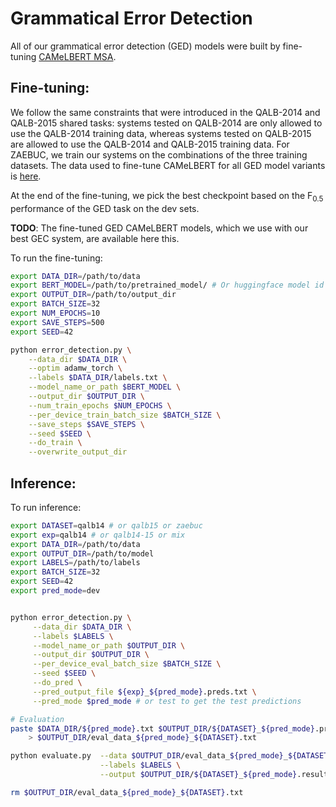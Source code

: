 # Grammatical Error Detection

All of our grammatical error detection (GED) models were built by fine-tuning [CAMeLBERT MSA](https://huggingface.co/CAMeL-Lab/bert-base-arabic-camelbert-msa).

## Fine-tuning:

We follow the same constraints that were introduced in the QALB-2014 and QALB-2015 shared tasks: systems tested on QALB-2014 are only allowed to use the QALB-2014 training data, whereas systems tested on QALB-2015 are allowed to use the QALB-2014 and QALB-2015 training data. For ZAEBUC, we train our systems on the combinations of the three training datasets. The data used to fine-tune CAMeLBERT for all GED model variants is [here](https://github.com/balhafni/arabic-gec/tree/master/data/ged).<br/>

At the end of the fine-tuning, we pick the best checkpoint based on the F<sub>0.5</sub> performance of the GED task on the dev sets.


**TODO**: The fine-tuned GED CAMeLBERT models, which we use with our best GEC system, are available here this.


To run the fine-tuning:

```bash
export DATA_DIR=/path/to/data
export BERT_MODEL=/path/to/pretrained_model/ # Or huggingface model id 
export OUTPUT_DIR=/path/to/output_dir
export BATCH_SIZE=32
export NUM_EPOCHS=10
export SAVE_STEPS=500
export SEED=42

python error_detection.py \
    --data_dir $DATA_DIR \
    --optim adamw_torch \
    --labels $DATA_DIR/labels.txt \
    --model_name_or_path $BERT_MODEL \
    --output_dir $OUTPUT_DIR \
    --num_train_epochs $NUM_EPOCHS \
    --per_device_train_batch_size $BATCH_SIZE \
    --save_steps $SAVE_STEPS \
    --seed $SEED \
    --do_train \
    --overwrite_output_dir
```


## Inference:
To run inference:

```bash
export DATASET=qalb14 # or qalb15 or zaebuc
export exp=qalb14 # or qalb14-15 or mix
export DATA_DIR=/path/to/data
export OUTPUT_DIR=/path/to/model
export LABELS=/path/to/labels
export BATCH_SIZE=32
export SEED=42
export pred_mode=dev


python error_detection.py \
     --data_dir $DATA_DIR \
     --labels $LABELS \
     --model_name_or_path $OUTPUT_DIR \
     --output_dir $OUTPUT_DIR \
     --per_device_eval_batch_size $BATCH_SIZE \
     --seed $SEED \
     --do_pred \
     --pred_output_file ${exp}_${pred_mode}.preds.txt \
     --pred_mode $pred_mode # or test to get the test predictions

# Evaluation
paste $DATA_DIR/${pred_mode}.txt $OUTPUT_DIR/${DATASET}_${pred_mode}.preds.txt \
    > $OUTPUT_DIR/eval_data_${pred_mode}_${DATASET}.txt

python evaluate.py  --data $OUTPUT_DIR/eval_data_${pred_mode}_${DATASET}.txt \
                    --labels $LABELS \
                    --output $OUTPUT_DIR/${DATASET}_${pred_mode}.results

rm $OUTPUT_DIR/eval_data_${pred_mode}_${DATASET}.txt
```

